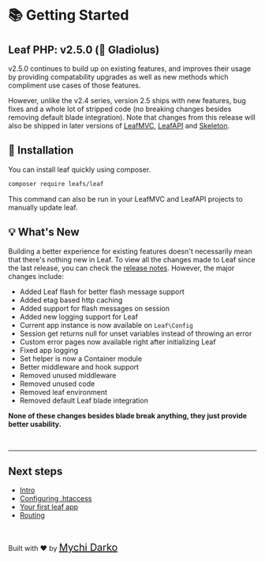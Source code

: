 <!-- markdownlint-disable no-inline-html -->
# 📚 Getting Started

## Leaf PHP: v2.5.0 (💠 Gladiolus)

v2.5.0 continues to build up on existing features, and improves their usage by providing compatability upgrades as well as new methods which compliment use cases of those features.

However, unlike the v2.4 series, version 2.5 ships with new features, bug fixes and a whole lot of stripped code (no breaking changes besides removing default blade integration). Note that changes from this release will also be shipped in later versions of [LeafMVC](/leaf-mvc/), [LeafAPI](/leaf-api/) and [Skeleton](/skeleton/).

## 📁 Installation

You can install leaf quickly using composer.

```bash
composer require leafs/leaf
```

This command can also be run in your LeafMVC and LeafAPI projects to manually update leaf.

## 💡 What's New

Building a better experience for existing features doesn't necessarily mean that there's nothing new in Leaf. To view all the changes made to Leaf since the last release, you can check the [release notes](https://github.com/leafsphp/leaf/releases/tag/v2.5.0). However, the major changes include:

- Added Leaf flash for better flash message support
- Added etag based http caching
- Added support for flash messages on session
- Added new logging support for Leaf
- Current app instance is now available on `Leaf\Config`
- Session get returns null for unset variables instead of throwing an error
- Custom error pages now available right after initializing Leaf
- Fixed app logging
- Set helper is now a Container module
- Better middleware and hook support
- Removed unused middleware
- Removed unused code
- Removed leaf environment
- Removed default Leaf blade integration

**None of these changes besides blade break anything, they just provide better usability.**

<br>
<hr>

## Next steps

- [Intro](leaf/v/2.5.0/intro/)
- [Configuring .htaccess](leaf/v/2.5.0/intro/htaccess)
- [Your first leaf app](leaf/v/2.5.0/intro/first)
- [Routing](leaf/v/2.5.0/routing/)

<br>

Built with ❤ by <a href="https://mychi.netlify.app" style="font-size: 20px; color: #111;" target="_blank">Mychi Darko</a>

